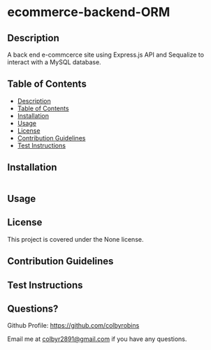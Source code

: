 # ecommerce-backend-ORM

  

## Description

A back end e-commcerce site using Express.js API and Sequalize to interact with a MySQL database.

## Table of Contents

* [Description](#Description)
* [Table of Contents](#table-of-contents)
* [Installation](#Installation)
* [Usage](#Usage)
* [License](#License)
* [Contribution Guidelines](#contribution-guidelines)
* [Test Instructions](#test-instructions)


## Installation

```Bash

```


## Usage



## License

This project is covered under the None license.

## Contribution Guidelines



## Test Instructions



## Questions?

Github Profile: <https://github.com/colbyrobins>

Email me at <colbyr2891@gmail.com> if you have any questions.
